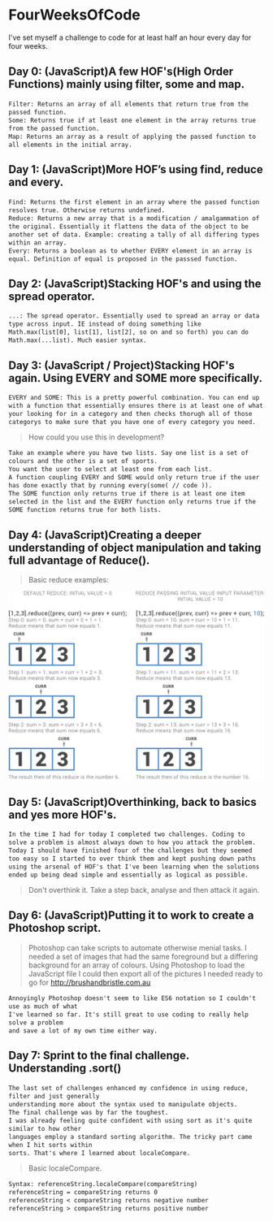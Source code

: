 # FourWeeksOfCode
I've set myself a challenge to code for at least half an hour every day for four weeks.

## Day 0: (JavaScript)A few HOF's(High Order Functions) mainly using filter, some and map.  


    Filter: Returns an array of all elements that return true from the passed function.  
    Some: Returns true if at least one element in the array returns true from the passed function.  
    Map: Returns an array as a result of applying the passed function to all elements in the initial array.  
    

## Day 1: (JavaScript)More HOF’s using find, reduce and every.  


    Find: Returns the first element in an array where the passed function resolves true. Otherwise returns undefined.  
    Reduce: Returns a new array that is a modification / amalgammation of the original. Essentially it flattens the data of the object to be another set of data. Example: creating a tally of all differing types within an array.  
    Every: Returns a boolean as to whether EVERY element in an array is equal. Definition of equal is proposed in the passsed function.   
    

## Day 2: (JavaScript)Stacking HOF's and using the spread operator.


    ...: The spread operator. Essentially used to spread an array or data type across input. IE instead of doing something like Math.max(list[0], list[1], list[2], so on and so forth) you can do Math.max(...list). Much easier syntax.
    
    
## Day 3: (JavaScript / Project)Stacking HOF's again. Using EVERY and SOME more specifically.


    EVERY and SOME: This is a pretty powerful combination. You can end up with a function that essentially ensures there is at least one of what your looking for in a category and then checks thorugh all of those categorys to make sure that you have one of every category you need. 
    
    
> How could you use this in development?


    Take an example where you have two lists. Say one list is a set of colours and the other is a set of sports.   
    You want the user to select at least one from each list.
    A function coupling EVERY and SOME would only return true if the user has done exactly that by running every(some( // code )). 
    The SOME function only returns true if there is at least one item selected in the list and the EVERY function only returns true if the SOME function returns true for both lists.
    
    
## Day 4: (JavaScript)Creating a deeper understanding of object manipulation and taking full advantage of Reduce().


> Basic reduce examples:


![Example of how javascript's reduce function works](https://raw.githubusercontent.com/CLLDesigns/FourWeeksOfCode/master/Resources/ReduceExample.jpg)


## Day 5: (JavaScript)Overthinking, back to basics and yes more HOF's.


    In the time I had for today I completed two challenges. Coding to solve a problem is almost always down to how you attack the problem. Today I should have finished four of the challenges but they seemed too easy so I started to over think them and kept pushing down paths using the arsenal of HOF's that I've been learning when the solutions ended up being dead simple and essentially as logical as possible. 


> Don't overthink it. Take a step back, analyse and then attack it again.


## Day 6: (JavaScript)Putting it to work to create a Photoshop script.


> Photoshop can take scripts to automate otherwise menial tasks.
  I needed a set of images that had the same foreground but a differing background for an array of colours.
  Using Photoshop to load the JavaScript file I could then export all of the pictures I needed
  ready to go for http://brushandbristle.com.au
  
  
    Annoyingly Photoshop doesn't seem to like ES6 notation so I couldn't use as much of what
    I've learned so far. It's still great to use coding to really help solve a problem
    and save a lot of my own time either way.
    
    
## Day 7: Sprint to the final challenge. Understanding .sort()


    The last set of challenges enhanced my confidence in using reduce, filter and just generally 
    understanding more about the syntax used to manipulate objects.
    The final challenge was by far the toughest.
    I was already feeling quite confident with using sort as it's quite similar to how other 
    languages employ a standard sorting algorithm. The tricky part came when I hit sorts within
    sorts. That's where I learned about localeCompare.
    
    
> Basic localeCompare. 
    
    
    Syntax: referenceString.localeCompare(compareString)
    referenceString = compareString returns 0
    referenceString < compareString returns negative number
    referenceString > compareString returns positive number


